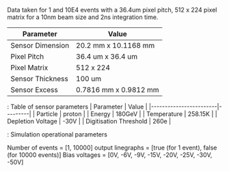 Data taken for 1 and 10E4 events with a 36.4um pixel pitch, 512 x 224 pixel matrix for a 10nm beam size and 2ns integration time.


| Parameter        | Value                     |
|------------------|---------------------------|
| Sensor Dimension | 20.2 mm x 10.1168 mm      |
| Pixel Pitch      | 36.4 um x 36.4 um         |
| Pixel Matrix     | 512 x 224                 |
| Sensor Thickness | 100 um                    |
| Sensor Excess    | 0.7816 mm x 0.9812 mm     |


: Table of sensor parameters
| Parameter              | Value   |
|------------------------|---------|
| Particle               | proton  |
| Energy                 | 180GeV  |
| Temperature            | 258.15K |
| Depletion Voltage      | -30V    |
| Digitisation Threshold | 260e    |

: Simulation operational parameters

Number of events = [1, 10000]
output linegraphs = [true (for 1 event), false (for 10000 events)]
Bias voltages = [0V, -6V, -9V, -15V, -20V, -25V, -30V, -50V]
